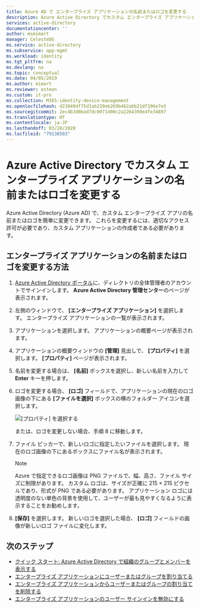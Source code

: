```yaml
---
title: Azure AD で エンタープライズ アプリケーションの名前またはロゴを変更する
description: Azure Active Directory でカスタム エンタープライズ アプリケーションの名前またはロゴを変更する方法
services: active-directory
documentationcenter: ''
author: msmimart
manager: CelesteDG
ms.service: active-directory
ms.subservice: app-mgmt
ms.workload: identity
ms.tgt_pltfrm: na
ms.devlang: na
ms.topic: conceptual
ms.date: 04/05/2019
ms.author: mimart
ms.reviewer: asteen
ms.custom: it-pro
ms.collection: M365-identity-device-management
ms.openlocfilehash: d23849df75d1ab239eb269b462abb21df196e7e5
ms.sourcegitcommit: 2ec4b3d0bad7dc0071400c2a2264399e4fe34897
ms.translationtype: HT
ms.contentlocale: ja-JP
ms.lasthandoff: 03/28/2020
ms.locfileid: "79138503"
---
```

# <a name="change-the-name-or-logo-of-an-enterprise-application-in-azure-active-directory"></a>Azure Active Directory でカスタム エンタープライズ アプリケーションの名前またはロゴを変更する

Azure Active Directory (Azure AD) で、カスタム エンタープライズ アプリの名前またはロゴを簡単に変更できます。 これらを変更するには、適切なアクセス許可が必要であり、カスタム アプリケーションの作成者である必要があります。

## <a name="how-do-i-change-an-enterprise-applications-name-or-logo"></a>エンタープライズ アプリケーションの名前またはロゴを変更する方法

1. [Azure Active Directory ポータル](https://aad.portal.azure.com/)に、ディレクトリの全体管理者のアカウントでサインインします。 **Azure Active Directory 管理センター**のページが表示されます。
2. 左側のウィンドウで、 **[エンタープライズ アプリケーション]** を選択します。 エンタープライズ アプリケーションの一覧が表示されます。
3. アプリケーションを選択します。 アプリケーションの概要ページが表示されます。
4. アプリケーションの概要ウィンドウの **[管理]** 見出しで、 **[プロパティ]** を選択します。 **[プロパティ]** ページが表示されます。
5. 名前を変更する場合は、 **[名前]** ボックスを選択し、新しい名前を入力して **Enter** キーを押します。
6. ロゴを変更する場合、 **[ロゴ]** フィールドで、アプリケーションの現在のロゴ画像の下にある **[ファイルを選択]** ボックスの横のフォルダー アイコンを選択します。

   ![[プロパティ] を選択する](./media/change-name-or-logo-portal/change-logo.png)

   または、ロゴを変更しない場合、手順 8 に移動します。
7. ファイル ピッカーで、新しいロゴに指定したいファイルを選択します。 現在のロゴ画像の下にあるボックスにファイル名が表示されます。

   > [!NOTE]
   > Azure で指定できるロゴ画像は PNG ファイルで、幅、高さ、ファイル サイズに制限があります。 カスタム ロゴは、サイズが正確に 215 &times; 215 ピクセルであり、形式が PNG である必要があります。 アプリケーション ロゴには透明度のない単色の背景を使用して、ユーザーが最も見やすくなるように表示することをお勧めします。
8. **[保存]** を選択します。 新しいロゴを選択した場合、 **[ロゴ]** フィールドの画像が新しいロゴ ファイルに変化します。

## <a name="next-steps"></a>次のステップ

* [クイック スタート: Azure Active Directory で組織のグループとメンバーを表示する](../fundamentals/active-directory-groups-view-azure-portal.md)
* [エンタープライズ アプリケーションにユーザーまたはグループを割り当てる](assign-user-or-group-access-portal.md)
* [エンタープライズ アプリケーションからユーザーまたはグループの割り当てを削除する](remove-user-or-group-access-portal.md)
* [エンタープライズ アプリケーションのユーザー サインインを無効にする](disable-user-sign-in-portal.md)
